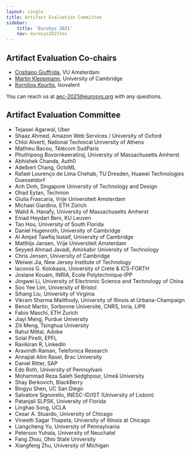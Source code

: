 ```yaml
---
layout: single
title: Artifact Evaluation Committee
sidebar:
    title: 'EuroSys 2021'
    nav: eurosys2021toc
---
```


## Artifact Evaluation Co-chairs

* [Cristiano Giuffrida](https://www.vusec.net/people/cristiano-giuffrida/), VU Amsterdam
* [Martin Kleppmann](https://martin.kleppmann.com/), University of Cambridge
* [Kornilios Kourtis](https://kkourt.io/), Isovalent

You can reach us at [aec-2021@eurosys.org](mailto:aec-2021@eurosys.org) with any questions.

## Artifact Evaluation Committee

* Tejaswi Agarwal, Uber
* Shaaz Ahmed, Amazon Web Services / University of Oxford
* Chloi Alverti, National Technical University of Athens
* Mathieu Bacou, Télécom SudParis
* Phuthipong Bovornkeeratiroj, University of Massachusetts Amherst
* Abhishek Chanda, Auth0
* Adelbert Chang, OctoML
* Rafael Lourenço de Lima Chehab, TU Dresden, Huawei Technologies Duesseldorf
* Anh Dinh, Singapore University of Technology and Design
* Ohad Eytan, Technion
* Giulia Frascaria, Vrije Universiteit Amsterdam
* Michael Giardino, ETH Zürich
* Walid A. Hanafy, University of Massachusetts Amherst
* Emad Heydari Beni, KU Leuven
* Tao Hou, University of South Florida
* Daniel Hugenroth, University of Cambridge
* Al Amjad Tawfiq Isstaif, University of Cambridge
* Matthijs Jansen, Vrije Universiteit Amsterdam
* Seyyed Ahmad Javadi, Amirkabir University of Technology
* Chris Jensen, University of Cambridge
* Weiwei Jia, New Jersey Institute of Technology
* Iacovos G. Kolokasis, University of Crete & ICS-FORTH
* Josiane Kouam, INRIA, Ecole Polytechnique-IPP
* Jingwei Li, University of Electronic Science and Technology of China
* Soo Yee Lim, University of Bristol
* Sihang Liu, University of Virginia 
* Vikram Sharma Mailthody, University of Illinois at Urbana-Champaign
* Benoit Martin, Sorbonne Université, CNRS, Inria, LIP6
* Fabio Maschi, ETH Zurich
* Jiayi Meng, Purdue University
* Zili Meng, Tsinghua University
* Rahul Mittal, Adobe
* Solal Pirelli, EPFL
* Ravikiran R, LinkedIn
* Aravindh Raman, Telefonica Research
* Annajiat Alim Rasel, Brac University
* Daniel Ritter, SAP
* Edo Roth, University of Pennsylvani
* Mohammad Reza Saleh Sedghpour, Umeå University
* Shay Berkovich, BlackBerry
* Bingyu Shen, UC San Diego
* Salvatore Signorello, INESC-ID/IST (University of Lisbon)
* Patanjali SLPSK, University of Florida
* Linghao Song, UCLA
* Cesar A. Stuardo, University of Chicago
* Vineeth Sagar Thapeta, University of Illinois at Chicago
* Liangcheng Yu, University of Pennsylvania
* Peterson Yuhala, University of Neuchatel
* Fang Zhou, Ohio State University
* Xiangfeng Zhu, University of Michigan

